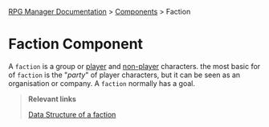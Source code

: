 [RPG Manager Documentation](../../index.md) >
[Components](0-index.md) >
Faction

# Faction Component

A `faction` is a group or [player](Character.md) and [non-player](Non-Player-Character.md) characters. the most basic
for of `faction` is the "_party_" of player characters, but it can be seen as an organisation or company. A `faction` 
normally has a goal.

> **Relevant links**
>
> [Data Structure of a faction](../data/faction/index.md)
